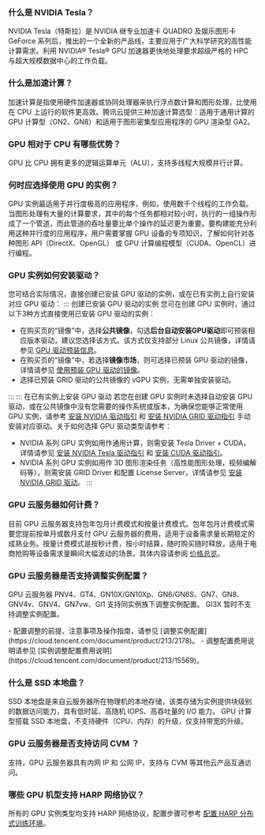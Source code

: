 [](id:Q1)
### 什么是 NVIDIA Tesla？
NVIDIA Tesla（特斯拉）是 NVIDIA 继专业加速卡 QUADRO 及娱乐图形卡 GeForce 系列后，推出的一个全新的产品线，主要应用于广大科学研究的高性能计算需求。利用 NVIDIA® Tesla® GPU 加速器更快地处理要求超级严格的 HPC 与超大规模数据中心的工作负载。


[](id:Q2)
### 什么是加速计算？
加速计算是指使用硬件加速器或协同处理器来执行浮点数计算和图形处理，比使用在 CPU 上运行的软件更高效。腾讯云提供三种加速计算选型：适用于通用计算的 GPU 计算型（GN2、GN8）和适用于图形密集型应用程序的 GPU 渲染型 GA2。


[](id:Q3)
### GPU 相对于 CPU 有哪些优势？
GPU 比 CPU 拥有更多的逻辑运算单元（ALU），支持多线程大规模并行计算。


[](id:Q4)
### 何时应选择使用 GPU 的实例？
GPU 实例最适用于并行度极高的应用程序，例如，使用数千个线程的工作负载。当图形处理有大量的计算要求，其中的每个任务都相对较小时，执行的一组操作形成了一个管道，而此管道的吞吐量要比单个操作的延迟更为重要。要构建能充分利用这种并行度的应用程序，用户需要掌握 GPU 设备的专项知识，了解如何针对各种图形 API（DirectX、OpenGL） 或 GPU 计算编程模型（CUDA、OpenCL）进行编程。


[](id:Q5)
### GPU 实例如何安装驱动？

您可结合实际情况，直接创建已安装 GPU 驱动的实例，或在已有实例上自行安装对应 GPU 驱动：
<dx-tabs>
::: 创建已安装 GPU 驱动的实例
您可在创建 GPU 实例时，通过以下3种方式直接使用已安装 GPU 驱动的实例：
- 在购买页的“镜像”中，选择**公共镜像**，勾选**后台自动安装GPU驱动**即可预装相应版本驱动，建议您选择该方式。该方式仅支持部分 Linux 公共镜像，详情请参见 [GPU 驱动预装信息](https://cloud.tencent.com/document/product/560/30211#PreloadGPUDrive)。
- 在购买页的“镜像”中，若选择**镜像市场**，则可选择已预装 GPU 驱动的镜像，详情请参见 [使用预装 GPU 驱动的镜像](https://cloud.tencent.com/document/product/560/30129)。
- 选择已预装 GRID 驱动的公共镜像的 vGPU 实例，无需单独安装驱动。

:::
::: 在已有实例上安装 GPU 驱动
若您在创建 GPU 实例时未选择自动安装 GPU 驱动，或在公共镜像中没有您需要的操作系统或版本，为确保您能够正常使用 GPU 实例，请参考 [安装 NVIDIA 驱动指引](https://cloud.tencent.com/document/product/560/8048) 和 [安装 NVIDIA GRID 驱动指引](https://cloud.tencent.com/document/product/560/30060) 手动安装对应驱动。关于如何选择 GPU 驱动类型请参考：

- NVIDIA 系列 GPU 实例如用作通用计算，则需安装 Tesla Driver + CUDA，详情请参见 [安装 NVIDIA Tesla 驱动指引](https://cloud.tencent.com/document/product/560/8048) 和 [安装 CUDA 驱动指引](https://cloud.tencent.com/document/product/560/8064)。
- NVIDIA 系列 GPU 实例如用作 3D 图形渲染任务（高性能图形处理，视频编解码等），则需安装 GRID Driver 和配置 License Server，详情请参见 [安装 NVIDIA GRID 驱动](https://cloud.tencent.com/document/product/560/30060)。
:::
</dx-tabs>


[](id:Q6)
### GPU 云服务器如何计费？
目前 GPU 云服务器支持包年包月计费模式和按量计费模式。包年包月计费模式需要您提前按单月或数月支付 GPU 云服务器的费用，适用于设备需求量长期稳定的成熟业务。按量计费模式是按秒计费，按小时结算，随时购买随时释放，适用于电商抢购等设备需求量瞬间大幅波动的场景。具体内容请参阅 [价格总览](https://cloud.tencent.com/doc/product/560/8025)。


[](id:Q7)
### GPU 云服务器是否支持调整实例配置？

GPU 云服务器 PNV4、GT4、GN10X/GN10Xp、GN6/GN6S、GN7、GN8、GNV4v、GNV4、GN7vw、GI1 支持同实例族下调整实例配置。 GI3X 暂时不支持调整实例配置。

<dx-alert infotype="explain" title="">
- 配置调整的前提、注意事项及操作指南，请参见 [调整实例配置](https://cloud.tencent.com/document/product/213/2178)。
- 调整配置费用说明请参见 [实例调整配置费用说明](https://cloud.tencent.com/document/product/213/15569)。
</dx-alert>


[](id:Q8)
### 什么是 SSD 本地盘？
SSD 本地盘是来自云服务器所在物理机的本地存储，该类存储为实例提供块级别的数据访问能力，具有低时延、高随机 IOPS、高吞吐量的 I/O 能力。 GPU 计算型搭载 SSD 本地盘，不支持硬件（CPU、内存）的升级，仅支持带宽的升级。


[](id:Q9)
###  GPU 云服务器是否支持访问 CVM ？
支持，GPU 云服务器具有内网 IP 和 公网 IP，支持与 CVM 等其他云产品互通访问。


[](id:Q10)
###  哪些 GPU 机型支持 HARP 网络协议？
所有的 GPU 实例类型均支持 HARP 网络协议，配置步骤可参考 [配置 HARP 分布式训练环境](https://cloud.tencent.com/document/product/1573/74099)。



